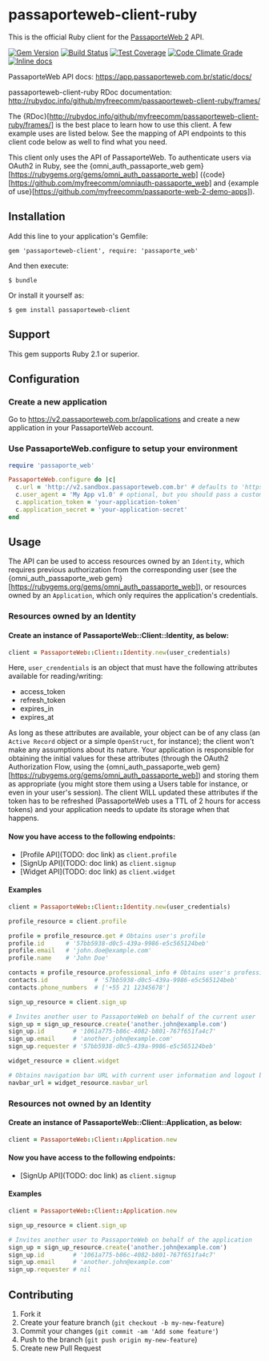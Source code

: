 # passaporteweb-client-ruby

This is the official Ruby client for the [PassaporteWeb 2](https://v2.passaporteweb.com.br) API.

[![Gem Version](https://badge.fury.io/rb/passaporteweb-client.png)](https://rubygems.org/gems/passaporteweb-client)
[![Build Status](https://travis-ci.org/myfreecomm/passaporteweb-client-ruby.png?branch=master)](https://travis-ci.org/myfreecomm/passaporteweb-client-ruby)
[![Test Coverage](https://coveralls.io/repos/myfreecomm/passaporteweb-client-ruby/badge.png?branch=master)](https://coveralls.io/r/myfreecomm/passaporteweb-client-ruby)
[![Code Climate Grade](https://codeclimate.com/github/myfreecomm/passaporteweb-client-ruby.png)](https://codeclimate.com/github/myfreecomm/passaporteweb-client-ruby)
[![Inline docs](http://inch-ci.org/github/myfreecomm/passaporteweb-client-ruby.svg)](http://inch-ci.org/github/myfreecomm/passaporteweb-client-ruby)

PassaporteWeb API docs: https://app.passaporteweb.com.br/static/docs/

passaporteweb-client-ruby RDoc documentation: http://rubydoc.info/github/myfreecomm/passaporteweb-client-ruby/frames/

The {RDoc}[http://rubydoc.info/github/myfreecomm/passaporteweb-client-ruby/frames/] is the best place to learn how to use this client. A few example uses are listed below. See the mapping of API endpoints to this client code below as well to find what you need.

This client only uses the API of PassaporteWeb. To authenticate users via OAuth2 in Ruby, see the {omni_auth_passaporte_web gem}[https://rubygems.org/gems/omni_auth_passaporte_web] ({code}[https://github.com/myfreecomm/omniauth-passaporte_web] and {example of use}[https://github.com/myfreecomm/passaporte-web-2-demo-apps]).

## Installation

Add this line to your application's Gemfile:

    gem 'passaporteweb-client', require: 'passaporte_web'

And then execute:

    $ bundle

Or install it yourself as:

    $ gem install passaporteweb-client

## Support

This gem supports Ruby 2.1 or superior.

## Configuration

### Create a new application

Go to https://v2.passaporteweb.com.br/applications and create a new application in your PassaporteWeb account.

### Use PassaporteWeb.configure to setup your environment

```ruby
require 'passaporte_web'

PassaporteWeb.configure do |c|
  c.url = 'http://v2.sandbox.passaporteweb.com.br' # defaults to 'https://v2.passaporteweb.com.br' if omitted
  c.user_agent = 'My App v1.0' # optional, but you should pass a custom user-agent identifying your app
  c.application_token = 'your-application-token'
  c.application_secret = 'your-application-secret'
end
```

## Usage

The API can be used to access resources owned by an `Identity`, which requires previous authorization from the
corresponding user (see the {omni_auth_passaporte_web gem}[https://rubygems.org/gems/omni_auth_passaporte_web]),
or resources owned by an `Application`, which only requires the application's credentials.

### Resources owned by an Identity

#### Create an instance of PassaporteWeb::Client::Identity, as below:

```ruby
client = PassaporteWeb::Client::Identity.new(user_credentials)
```

Here, `user_crendentials` is an object that must have the following attributes available for reading/writing:
* access_token
* refresh_token
* expires_in
* expires_at

As long as these attributes are available, your object can be of any class (an `Active Record` object or a
simple `OpenStruct`, for instance); the client won't make any assumptions about its nature. Your application is responsible
for obtaining the initial values for these attributes (through the OAuth2 Authorization Flow, using the
{omni_auth_passaporte_web gem}[https://rubygems.org/gems/omni_auth_passaporte_web]) and storing them as appropriate
(you might store them using a Users table for instance, or even in your user's session). The client WILL updated these
attributes if the token has to be refreshed (PassaporteWeb uses a TTL of 2 hours for access tokens) and your application
needs to update its storage when that happens.

#### Now you have access to the following endpoints:

* [Profile API](TODO: doc link) as `client.profile`
* [SignUp API](TODO: doc link) as `client.signup`
* [Widget API](TODO: doc link) as `client.widget`

#### Examples

```ruby
client = PassaporteWeb::Client::Identity.new(user_credentials)

profile_resource = client.profile

profile = profile_resource.get # Obtains user's profile
profile.id      # '57bb5938-d0c5-439a-9986-e5c565124beb'
profile.email   # 'john.doe@example.com'
profile.name    # 'John Doe'

contacts = profile_resource.professional_info # Obtains user's professional information
contacts.id             # '57bb5938-d0c5-439a-9986-e5c565124beb'
contacts.phone_numbers  # ['+55 21 12345678']

sign_up_resource = client.sign_up

# Invites another user to PassaporteWeb on behalf of the current user
sign_up = sign_up_resource.create('another.john@example.com')
sign_up.id        # '1061a775-b86c-4082-b801-767f651fa4c7'
sign_up.email     # 'another.john@example.com'
sign_up.requester # '57bb5938-d0c5-439a-9986-e5c565124beb'

widget_resource = client.widget

# Obtains navigation bar URL with current user information and logout button
navbar_url = widget_resource.navbar_url
```

### Resources not owned by an Identity

#### Create an instance of PassaporteWeb::Client::Application, as below:

```ruby
client = PassaporteWeb::Client::Application.new
```

#### Now you have access to the following endpoints:

* [SignUp API](TODO: doc link) as `client.signup`

#### Examples

```ruby
client = PassaporteWeb::Client::Application.new

sign_up_resource = client.sign_up

# Invites another user to PassaporteWeb on behalf of the application
sign_up = sign_up_resource.create('another.john@example.com')
sign_up.id        # '1061a775-b86c-4082-b801-767f651fa4c7'
sign_up.email     # 'another.john@example.com'
sign_up.requester # nil
```

## Contributing

1. Fork it
2. Create your feature branch (`git checkout -b my-new-feature`)
3. Commit your changes (`git commit -am 'Add some feature'`)
4. Push to the branch (`git push origin my-new-feature`)
5. Create new Pull Request
